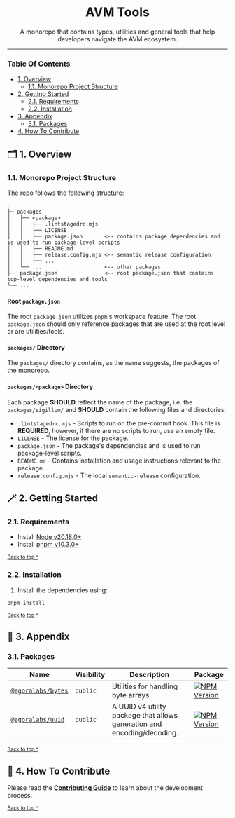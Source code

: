 <h1 align="center">
  AVM Tools
</h1>

<p align="center">
  A monorepo that contains types, utilities and general tools that help developers navigate the AVM ecosystem.
</p>

---

### Table Of Contents

* [1. Overview](#-1-overview)
  - [1.1. Monorepo Project Structure](#11-monorepo-project-structure)
* [2. Getting Started](#-2-getting-started)
  - [2.1. Requirements](#21-requirements)
  - [2.2. Installation](#22-installation)
* [3. Appendix](#-3-appendix)
  - [3.1. Packages](#31-packages)
* [4. How To Contribute](#-4-how-to-contribute)

## 🗂️ 1. Overview

### 1.1. Monorepo Project Structure

The repo follows the following structure:

```text
.
├─ packages
│   ├── <package>
│   │   ├── .lintstagedrc.mjs
│   │   ├── LICENSE
│   │   ├── package.json       <-- contains package dependencies and is used to run package-level scripts
│   │   ├── README.md
│   │   ├── release.config.mjs <-- semantic release configuration
│   │   └── ...
│   └── ...                    <-- other packages
├── package.json               <-- root package.json that contains top-level dependencies and tools
└── ...
```

#### Root `package.json`

The root `package.json` utilizes `pnpm`'s workspace feature. The root `package.json` should only reference packages that are used at the root level or are utilities/tools.

#### `packages/` Directory

The `packages/` directory contains, as the name suggests, the packages of the monorepo.

#### `packages/<package>` Directory

Each package **SHOULD** reflect the name of the package, i.e. the `packages/sigillum/` and **SHOULD** contain the following files and directories:

* `.lintstagedrc.mjs` - Scripts to run on the pre-commit hook. This file is **REQUIRED**, however, if there are no scripts to run, use an empty file.
* `LICENSE` - The license for the package.
* `package.json` - The package's dependencies and is used to run package-level scripts.
* `README.md` - Contains installation and usage instructions relevant to the package.
* `release.config.mjs` - The local `semantic-release` configuration.

## 🪄 2. Getting Started

### 2.1. Requirements

* Install [Node v20.18.0+](https://nodejs.org/en/)
* Install [pnpm v10.3.0+](https://pnpm.io/installation)

<sup>[Back to top ^][table-of-contents]</sup>

### 2.2. Installation

1. Install the dependencies using:

```shell
pnpm install
```

<sup>[Back to top ^][table-of-contents]</sup>

## 📑 3. Appendix

### 3.1. Packages

| Name                                             | Visibility | Description                                                             | Package                                                                                                                     |
|--------------------------------------------------|------------|-------------------------------------------------------------------------|-----------------------------------------------------------------------------------------------------------------------------|
| [`@agoralabs/bytes`](./packages/bytes/README.md) | `public`   | Utilities for handling byte arrays.                                     | [![NPM Version](https://img.shields.io/npm/v/%40agoralabs-sh%2Fbytes)](https://www.npmjs.com/package/%40agoralabs-sh/bytes) |
| [`@agoralabs/uuid`](./packages/uuid/README.md)   | `public`   | A UUID v4 utility package that allows generation and encoding/decoding. | [![NPM Version](https://img.shields.io/npm/v/%40agoralabs-sh%2Fuuid)](https://www.npmjs.com/package/%40agoralabs-sh/uuid)   |

<sup>[Back to top ^][table-of-contents]</sup>

## 👏 4. How To Contribute

Please read the [**Contributing Guide**](./CONTRIBUTING.md) to learn about the development process.

<sup>[Back to top ^][table-of-contents]</sup>

<!-- links -->
[table-of-contents]: #table-of-contents
